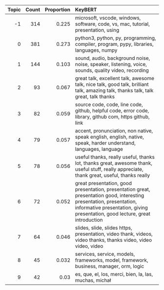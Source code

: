 |   Topic |   Count |   Proportion | KeyBERT                                                                                                                                                                                               |
|--------:|--------:|-------------:|:------------------------------------------------------------------------------------------------------------------------------------------------------------------------------------------------------|
|      -1 |     314 |        0.225 | microsoft, vscode, windows, software, code, vs, mac, tutorial, presentation, using                                                                                                                    |
|       0 |     381 |        0.273 | python3, python, py, programming, compiler, program, pypy, libraries, languages, numpy                                                                                                                |
|       1 |     144 |        0.103 | sound, audio, background noise, noise, speaker, listening, voice, sounds, quality video, recording                                                                                                    |
|       2 |      93 |        0.067 | great talk, excellent talk, awesome talk, nice talk, good talk, brilliant talk, amazing talk, thanks talk, talk great, talk thanks                                                                    |
|       3 |      82 |        0.059 | source code, code, line code, github, helpful code, error code, library, github com, https github, link                                                                                               |
|       4 |      79 |        0.057 | accent, pronunciation, non native, speak english, english, native, speak, harder understand, languages, language                                                                                      |
|       5 |      78 |        0.056 | useful thanks, really useful, thanks lot, thanks great, awesome thank, useful stuff, really appreciate, thank great, useful, thanks really                                                            |
|       6 |      72 |        0.052 | great presentation, good presentation, presentation great, presentation good, interesting presentation, presentation, informative presentation, giving presentation, good lecture, great introduction |
|       7 |      64 |        0.046 | slides, slide, slides https, presentation, video thank, videos, video thanks, thanks video, video video, video                                                                                        |
|       8 |      45 |        0.032 | services, service, models, frameworks, model, framework, business, manager, orm, logic                                                                                                                |
|       9 |      42 |        0.03  | es, que, el, los, merci, bien, la, las, muchas, michał                                                                                                                                                |
